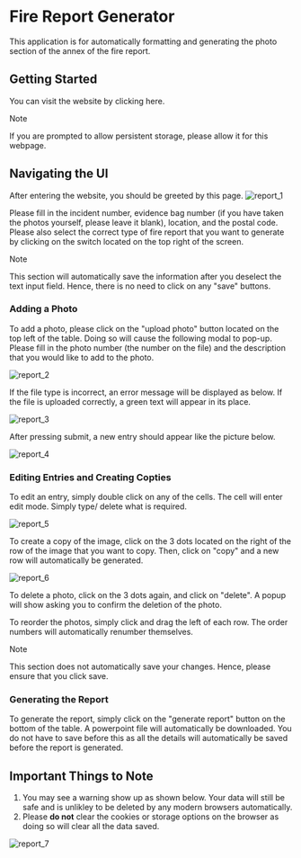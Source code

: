 # Fire Report Generator

This application is for automatically formatting and generating the photo section of the annex of the fire report.

## Getting Started

You can visit the website by clicking <a>here</a>.
> [!NOTE]
> If you are prompted to allow persistent storage, please allow it for this webpage.

## Navigating the UI

After entering the website, you should be greeted by this page. 
![report_1](https://github.com/user-attachments/assets/ab8bda87-b8a7-47c9-97e0-bf406e6910b4)

Please fill in the incident number, evidence bag number (if you have taken the photos yourself, please leave it blank), location, and the postal code. Please also select the correct type of fire report that you want to generate by clicking on the switch located on the top right of the screen.

> [!NOTE]
> This section will automatically save the information after you deselect the text input field. Hence, there is no need to click on any "save" buttons.

### Adding a Photo

To add a photo, please click on the "upload photo" button located on the top left of the table. Doing so will cause the following modal to pop-up. Please fill in the photo number (the number on the file) and the description that you would like to add to the photo. 

![report_2](https://github.com/user-attachments/assets/ed68bdb7-0a1e-45df-952b-db04f9ccc047)

If the file type is incorrect, an error message will be displayed as below. If the file is uploaded correctly, a green text will appear in its place.

![report_3](https://github.com/user-attachments/assets/af45ccaf-0d8d-4182-bd6a-1918e429cd2e)

After pressing submit, a new entry should appear like the picture below.

![report_4](https://github.com/user-attachments/assets/ec760ff1-2135-49f0-a33f-30351708968d)

### Editing Entries and Creating Copties

To edit an entry, simply double click on any of the cells. The cell will enter edit mode. Simply type/ delete what is required.

![report_5](https://github.com/user-attachments/assets/075372bb-fd47-4ae5-b126-67f6fb9ecfa5)

To create a copy of the image, click on the 3 dots located on the right of the row of the image that you want to copy. Then, click on "copy" and a new row will automatically be generated.

![report_6](https://github.com/user-attachments/assets/bd7d64aa-7a0a-404f-9140-24d4cfcfa002)

To delete a photo, click on the 3 dots again, and click on "delete". A popup will show asking you to confirm the deletion of the photo.

To reorder the photos, simply click and drag the left of each row. The order numbers will automatically renumber themselves.

> [!NOTE]
> This section does not automatically save your changes. Hence, please ensure that you click save.

### Generating the Report

To generate the report, simply click on the "generate report" button on the bottom of the table. A powerpoint file will automatically be downloaded. You do not have to save before this as all the details will automatically be saved before the report is generated.

## Important Things to Note

1. You may see a warning show up as shown below. Your data will still be safe and is unlikley to be deleted by any modern browsers automatically.
2. Please **do not** clear the cookies or storage options on the browser as doing so will clear all the data saved.

![report_7](https://github.com/user-attachments/assets/da662560-f9ff-48e3-8434-e54c9c915ba8)
